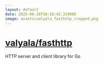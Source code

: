 ```yaml
---
layout: default
date: 2025-06-26T16:16:42.319080
image: assets/valyala_fasthttp_cropped.png
---
```


# [valyala/fasthttp](https://github.com/valyala/fasthttp)

HTTP server and client library for Go
